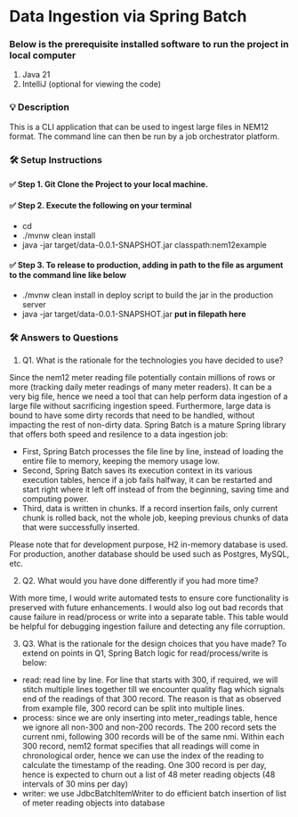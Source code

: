 # Data Ingestion via Spring Batch

### Below is the prerequisite installed software to run the project in local computer
1. Java 21
2. IntelliJ (optional for viewing the code)

### 💡 Description
This is a CLI application that can be used to ingest large files in NEM12 format. The command line can then be run by a job orchestrator platform.

### 🛠️ Setup Instructions
#### ✅ Step 1. Git Clone the Project to your local machine.
#### ✅ Step 2. Execute the following on your terminal
- cd <repo-folder-in-your-local>
- ./mvnw clean install 
- java -jar target/data-0.0.1-SNAPSHOT.jar classpath:nem12example
#### ✅ Step 3. To release to production, adding in path to the file as argument to the command line like below
- ./mvnw clean install in deploy script to build the jar in the production server
- java -jar target/data-0.0.1-SNAPSHOT.jar **put in filepath here**

### 🛠️ Answers to Questions
1. Q1. What is the rationale for the technologies you have decided to use?

Since the nem12 meter reading file potentially contain millions of rows or more (tracking daily meter readings of many meter readers). It can be a very big file, hence we need a tool that
can help perform data ingestion of a large file without sacrificing ingestion speed. Furthermore, large data is bound to have some dirty records
that need to be handled, without impacting the rest of non-dirty data.
Spring Batch is a mature Spring library that offers both speed and resilence to a data ingestion job:
- First, Spring Batch processes the file line by line, instead of loading the entire file to memory, keeping the memory
usage low.
- Second, Spring Batch saves its execution context in its various execution tables, hence if a job fails halfway, 
it can be restarted and start right where it left off instead of from the beginning, saving time and computing power.
- Third, data is written in chunks. If a record insertion fails, only current chunk is rolled back, not the whole job,
keeping previous chunks of data that were successfully inserted.

Please note that for development purpose, H2 in-memory database is used. For production, another database should be used such as Postgres, MySQL, etc.

2. Q2. What would you have done differently if you had more time?

With more time, I would write automated tests to ensure core functionality is preserved with future enhancements.
I would also log out bad records that cause failure in read/process or write into a separate table. This table would be helpful for
debugging ingestion failure and detecting any file corruption.

3. Q3. What is the rationale for the design choices that you have made?
To extend on points in Q1, Spring Batch logic for read/process/write is below:
- read: read line by line. For line that starts with 300, if required, we will stitch multiple lines together 
till we encounter quality flag which signals end of the readings of that 300 record. The reason is that as observed from
example file, 300 record can be split into multiple lines.
- process: since we are only inserting into meter_readings table, hence we ignore all non-300 and non-200 records.
The 200 record sets the current nmi, following 300 records will be of the same nmi. Within each 300 record, nem12 format specifies that all readings 
will come in chronological order, hence we can use the index of the reading to calculate the timestamp of the reading.
One 300 record is per day, hence is expected to churn out a list of 48 meter reading objects (48 intervals of 30 mins per day)
- writer: we use JdbcBatchItemWriter to do efficient batch insertion of list of meter reading objects into database